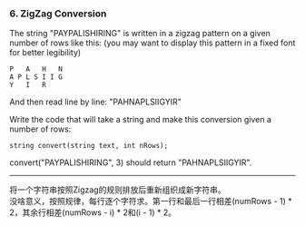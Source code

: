 ### 6. ZigZag Conversion

The string "PAYPALISHIRING" is written in a zigzag pattern on a given number of rows like this: (you may want to display this pattern in a fixed font for better legibility)


	P   A   H   N
	A P L S I I G
	Y   I   R

And then read line by line: "PAHNAPLSIIGYIR"

Write the code that will take a string and make this conversion given a number of rows:

	string convert(string text, int nRows);

convert("PAYPALISHIRING", 3) should return "PAHNAPLSIIGYIR".

* * *
将一个字符串按照Zigzag的规则排放后重新组织成新字符串。   
没啥意义，按照规律，每行逐个字符求。第一行和最后一行相差(numRows - 1) \* 2，其余行相差(numRows - i) \* 2和(i - 1) \* 2。


